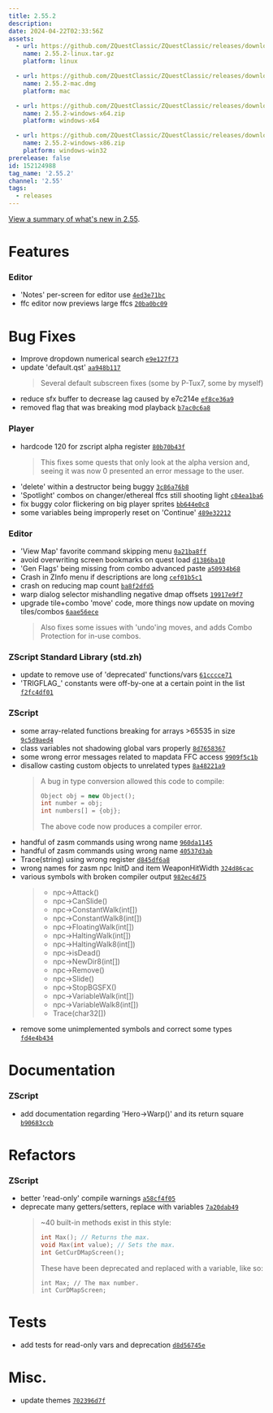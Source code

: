 ```yaml
---
title: 2.55.2
description: 
date: 2024-04-22T02:33:56Z
assets: 
  - url: https://github.com/ZQuestClassic/ZQuestClassic/releases/download/2.55.2/2.55.2-linux.tar.gz
    name: 2.55.2-linux.tar.gz
    platform: linux

  - url: https://github.com/ZQuestClassic/ZQuestClassic/releases/download/2.55.2/2.55.2-mac.dmg
    name: 2.55.2-mac.dmg
    platform: mac

  - url: https://github.com/ZQuestClassic/ZQuestClassic/releases/download/2.55.2/2.55.2-windows-x64.zip
    name: 2.55.2-windows-x64.zip
    platform: windows-x64

  - url: https://github.com/ZQuestClassic/ZQuestClassic/releases/download/2.55.2/2.55.2-windows-x86.zip
    name: 2.55.2-windows-x86.zip
    platform: windows-win32
prerelease: false
id: 152124988
tag_name: '2.55.2'
channel: '2.55'
tags:
  - releases
---
```


[View a summary of what's new in 2.55](https://zquestclassic.com/docs/2.55/).
# Features

### Editor

- 'Notes' per-screen for editor use [`4ed3e71bc`](https://github.com/ZQuestClassic/ZQuestClassic/commit/4ed3e71bca11fe2809c07c3aa0abe9d781c0d450)
- ffc editor now previews large ffcs [`20ba0bc09`](https://github.com/ZQuestClassic/ZQuestClassic/commit/20ba0bc097d227de3ed67211054f5f7b6d85db6e)

# Bug Fixes

- Improve dropdown numerical search [`e9e127f73`](https://github.com/ZQuestClassic/ZQuestClassic/commit/e9e127f734dc0d98806ffcd3d4b9b36ec6442319)
- update 'default.qst' [`aa948b117`](https://github.com/ZQuestClassic/ZQuestClassic/commit/aa948b11759f6b480852453577448d01c1b2fc9a)
   &nbsp;
   >Several default subscreen fixes (some by P-Tux7, some by myself) 
   >
- reduce sfx buffer to decrease lag caused by e7c214e [`ef8ce36a9`](https://github.com/ZQuestClassic/ZQuestClassic/commit/ef8ce36a9580f533d53cffd5271672ab36b06340)
- removed flag that was breaking mod playback [`b7ac0c6a8`](https://github.com/ZQuestClassic/ZQuestClassic/commit/b7ac0c6a8465823ff2433f3527cb25975687e490)

### Player

- hardcode 120 for zscript alpha register [`80b70b43f`](https://github.com/ZQuestClassic/ZQuestClassic/commit/80b70b43f3047a230e3162e26b20cf65030e3002)
   &nbsp;
   >This fixes some quests that only look at the alpha version and, seeing it was now 0 presented an error message to the user. 
   >
- 'delete' within a destructor being buggy [`3c86a76b8`](https://github.com/ZQuestClassic/ZQuestClassic/commit/3c86a76b8d93c250bcf636ce19c3206be79b94c9)
- 'Spotlight' combos on changer/ethereal ffcs still shooting light [`c04ea1ba6`](https://github.com/ZQuestClassic/ZQuestClassic/commit/c04ea1ba67cbcfaa76bb553f9cb71cf21ac74628)
- fix buggy color flickering on big player sprites [`bb644e0c8`](https://github.com/ZQuestClassic/ZQuestClassic/commit/bb644e0c860a56fd81e17855a5442be6e2829cba)
- some variables being improperly reset on 'Continue' [`489e32212`](https://github.com/ZQuestClassic/ZQuestClassic/commit/489e322126cc3f23c9504e749acb4b52be90598e)

### Editor

- 'View Map' favorite command skipping menu [`0a21ba8ff`](https://github.com/ZQuestClassic/ZQuestClassic/commit/0a21ba8ff3ff8b5be4dae439d24afada08ef1745)
- avoid overwriting screen bookmarks on quest load [`d1386ba10`](https://github.com/ZQuestClassic/ZQuestClassic/commit/d1386ba10f4e4a4192c544a68cd16359a4065df6)
- 'Gen Flags' being missing from combo advanced paste [`a50934b68`](https://github.com/ZQuestClassic/ZQuestClassic/commit/a50934b6868461e86e889c505d8c2b5252b87993)
- Crash in ZInfo menu if descriptions are long [`cef01b5c1`](https://github.com/ZQuestClassic/ZQuestClassic/commit/cef01b5c10350ecfb8278b565f315bfaf10f9d47)
- crash on reducing map count [`ba8f2dfd5`](https://github.com/ZQuestClassic/ZQuestClassic/commit/ba8f2dfd537ab3419481f6f247788f44202ad7a3)
- warp dialog selector mishandling negative dmap offsets [`19917e9f7`](https://github.com/ZQuestClassic/ZQuestClassic/commit/19917e9f73bd712b2392e73f4d02e1accb217de7)
- upgrade tile+combo 'move' code, more things now update on moving tiles/combos [`6aae56ece`](https://github.com/ZQuestClassic/ZQuestClassic/commit/6aae56ece89f44460206c31c66fc8f13e53fc6b2)
   &nbsp;
   >Also fixes some issues with 'undo'ing moves, and adds Combo Protection for in-use combos. 
   >

### ZScript Standard Library (std.zh)

- update to remove use of 'deprecated' functions/vars [`61cccce71`](https://github.com/ZQuestClassic/ZQuestClassic/commit/61cccce717ad6a9d8958ff27205d08e9d29fa1bf)
- 'TRIGFLAG_' constants were off-by-one at a certain point in the list [`f2fc4df01`](https://github.com/ZQuestClassic/ZQuestClassic/commit/f2fc4df01751ff73b001ea557f8e57fc71c1593b)

### ZScript

- some array-related functions breaking for arrays >65535 in size [`9c5d9aed4`](https://github.com/ZQuestClassic/ZQuestClassic/commit/9c5d9aed4dc34c132a0ecef631018a4c2a8f8b4e)
- class variables not shadowing global vars properly [`8d7658367`](https://github.com/ZQuestClassic/ZQuestClassic/commit/8d76583678f41274d4be17e2fd8a6afe89575fbc)
- some wrong error messages related to mapdata FFC access [`9909f5c1b`](https://github.com/ZQuestClassic/ZQuestClassic/commit/9909f5c1b624d8ca574200b824270950585e3c61)
- disallow casting custom objects to unrelated types [`8a48221a9`](https://github.com/ZQuestClassic/ZQuestClassic/commit/8a48221a9986b31f8a631898b678896040b3b113)
   &nbsp;
   >A bug in type conversion allowed this code to compile:  
   >
   >```cpp
   >Object obj = new Object();
   >int number = obj;
   >int numbers[] = {obj};
   >```
   >
   > The above code now produces a compiler error. 
   >
- handful of zasm commands using wrong name [`960da1145`](https://github.com/ZQuestClassic/ZQuestClassic/commit/960da11459c6a229c289926f23b2611a88921b0a)
- handful of zasm commands using wrong name [`40537d3ab`](https://github.com/ZQuestClassic/ZQuestClassic/commit/40537d3ab7437a8ce02433d744d38c955769bffc)
- Trace(string) using wrong register [`d845df6a8`](https://github.com/ZQuestClassic/ZQuestClassic/commit/d845df6a84f2f66b68bb9815a7fd2fc058517862)
- wrong names for zasm npc InitD and item WeaponHitWidth [`324d86cac`](https://github.com/ZQuestClassic/ZQuestClassic/commit/324d86cace557824c77bf37b2dbece66ea04a37f)
- various symbols with broken compiler output [`982ec4d75`](https://github.com/ZQuestClassic/ZQuestClassic/commit/982ec4d75eec28d67554a474df43e1ea959b6747)
   &nbsp;
   >* npc->Attack()
   >* npc->CanSlide()
   >* npc->ConstantWalk(int[])
   >* npc->ConstantWalk8(int[])
   >* npc->FloatingWalk(int[])
   >* npc->HaltingWalk(int[])
   >* npc->HaltingWalk8(int[])
   >* npc->isDead()
   >* npc->NewDir8(int[])
   >* npc->Remove()
   >* npc->Slide()
   >* npc->StopBGSFX()
   >* npc->VariableWalk(int[])
   >* npc->VariableWalk8(int[])
   >* Trace(char32[])
   >
- remove some unimplemented symbols and correct some types [`fd4e4b434`](https://github.com/ZQuestClassic/ZQuestClassic/commit/fd4e4b434074df75511ddc2210cf5d54a6442830)

# Documentation

### ZScript

- add documentation regarding 'Hero->Warp()' and its return square [`b90683ccb`](https://github.com/ZQuestClassic/ZQuestClassic/commit/b90683ccb291c558605f8ad311abb7c48a8e11cc)

# Refactors

### ZScript

- better 'read-only' compile warnings [`a58cf4f05`](https://github.com/ZQuestClassic/ZQuestClassic/commit/a58cf4f05ad8f1bf0a6c4fe274d115fbc241b8c5)
- deprecate many getters/setters, replace with variables [`7a20dab49`](https://github.com/ZQuestClassic/ZQuestClassic/commit/7a20dab495832b0b323a4719fbd2314ef61907df)
   &nbsp;
   >~40 built-in methods exist in this style:  
   >
   >```cpp
   >int Max(); // Returns the max.
   >void Max(int value); // Sets the max.
   >int GetCurDMapScreen();
   >```
   >
   > These have been deprecated and replaced with a variable, like so:  
   >
   >```
   >int Max; // The max number.
   >int CurDMapScreen;
   >```
   >

# Tests

- add tests for read-only vars and deprecation [`d8d56745e`](https://github.com/ZQuestClassic/ZQuestClassic/commit/d8d56745e3a265eebfa972a9b0e46030f4186f1d)

# Misc.

- update themes [`702396d7f`](https://github.com/ZQuestClassic/ZQuestClassic/commit/702396d7fd2724cc08969461b01375c130e7a871)

